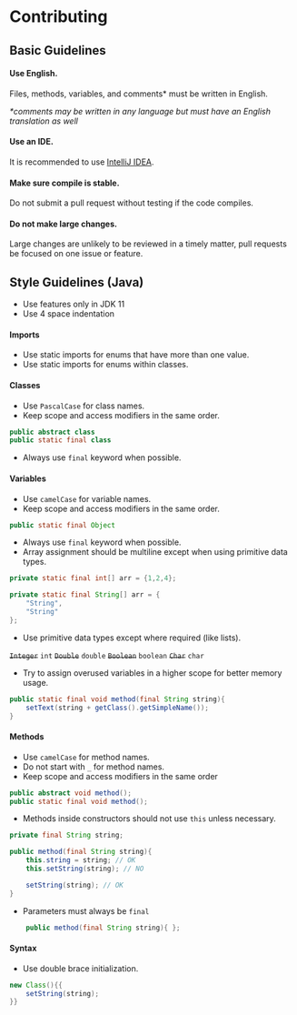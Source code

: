 # Contributing

## Basic Guidelines

#### Use English.
Files, methods, variables, and comments* must be written in English.

*\*comments may be written in any language but must have an English translation as well*

#### Use an IDE.
It is recommended to use [IntelliJ IDEA](https://www.jetbrains.com/idea/download/).

#### Make sure compile is stable.
Do not submit a pull request without testing if the code compiles.

#### Do not make large changes.
Large changes are unlikely to be reviewed in a timely matter, pull requests be focused on one issue or feature.

## Style Guidelines (Java)

- Use features only in JDK 11
- Use 4 space indentation

#### Imports
- Use static imports for enums that have more than one value.
- Use static imports for enums within classes.

#### Classes
- Use `PascalCase` for class names.
- Keep scope and access modifiers in the same order.
```java 
public abstract class
public static final class
```
- Always use `final` keyword when possible.

#### Variables
- Use `camelCase` for variable names.
- Keep scope and access modifiers in the same order.
```java
public static final Object
```
- Always use `final` keyword when possible.
- Array assignment should be multiline except when using primitive data types.
```java
private static final int[] arr = {1,2,4};

private static final String[] arr = {
    "String",
    "String"
};
```
- Use primitive data types except where required (like lists).

~~`Integer`~~ `int`
~~`Double`~~ `double`
~~`Boolean`~~ `boolean`
~~`Char`~~ `char`

- Try to assign overused variables in a higher scope for better memory usage.
```java
public static final void method(final String string){
    setText(string + getClass().getSimpleName());
}

```

#### Methods
- Use `camelCase` for method names.
- Do not start with `_` for method names.
- Keep scope and access modifiers in the same order
```java
public abstract void method();
public static final void method();
```
- Methods inside constructors should not use `this` unless necessary.
```java
private final String string;

public method(final String string){
    this.string = string; // OK
    this.setString(string); // NO 

    setString(string); // OK
}
```
- Parameters must always be `final`
```java
    public method(final String string){ };
```

#### Syntax
- Use double brace initialization.
```java
new Class(){{
    setString(string);
}}
```
